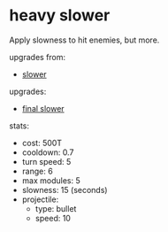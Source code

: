 # heavy slower

Apply slowness to hit enemies, but more.

upgrades from:
- [slower](slower.md)

upgrades:
- [final slower](final%20slower.md)

stats:
- cost: 500T
- cooldown: 0.7
- turn speed: 5
- range: 6
- max modules: 5
- slowness: 15 (seconds)
- projectile:
	- type: bullet
	- speed: 10
